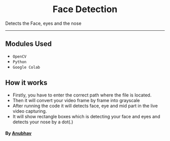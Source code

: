 <h1 align="center">Face Detection</h1>
Detects the Face, eyes and the nose

---

## Modules Used

- `OpenCV`
- `Python`
- `Google Colab`

## How it works

- Firstly, you have to enter the correct path where the file is located.
- Then it will convert your video frame by frame into grayscale
- After running the code it will detects face, eye and mid part in the live video capturing.
- It will show rectangle boxes which is detecting your face and eyes and detects your nose by a dot(.)

#### By [Anubhav](https://github.com/anubhav201241)
